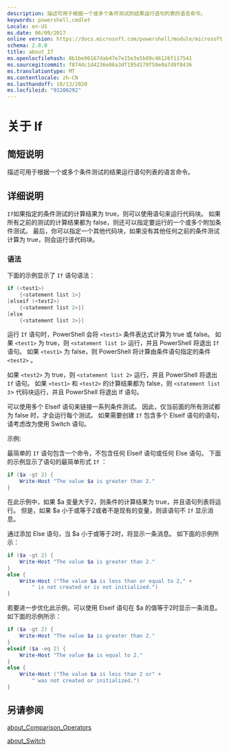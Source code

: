 ```yaml
---
description: 描述可用于根据一个或多个条件测试的结果运行语句列表的语言命令。
keywords: powershell,cmdlet
Locale: en-US
ms.date: 06/09/2017
online version: https://docs.microsoft.com/powershell/module/microsoft.powershell.core/about/about_if?view=powershell-5.1&WT.mc_id=ps-gethelp
schema: 2.0.0
title: about_If
ms.openlocfilehash: 8b1be96167dab47e7e15e3e5b89c46126f117541
ms.sourcegitcommit: f874dc1d4236e06a3df195d179f59e0a7d9f8436
ms.translationtype: MT
ms.contentlocale: zh-CN
ms.lasthandoff: 10/13/2020
ms.locfileid: "93200292"
---
```

# <a name="about-if"></a>关于 If

## <a name="short-description"></a>简短说明
描述可用于根据一个或多个条件测试的结果运行语句列表的语言命令。

## <a name="long-description"></a>详细说明
`If`如果指定的条件测试的计算结果为 true，则可以使用语句来运行代码块。 如果所有之前的测试的计算结果都为 false，则还可以指定要运行的一个或多个附加条件测试。 最后，你可以指定一个其他代码块，如果没有其他任何之前的条件测试计算为 true，则会运行该代码块。

### <a name="syntax"></a>语法

下面的示例显示了 `If` 语句语法：

```powershell
if (<test1>)
    {<statement list 1>}
[elseif (<test2>)
    {<statement list 2>}]
[else
    {<statement list 3>}]
```

运行 `If` 语句时，PowerShell 会将 `<test1>` 条件表达式计算为 true 或 false。 如果 `<test1>` 为 true，则 `<statement list 1>` 运行，并且 PowerShell 将退出 `If` 语句。 如果 `<test1>` 为 false，则 PowerShell 将计算由条件语句指定的条件 `<test2>` 。

如果 `<test2>` 为 true，则 `<statement list 2>` 运行，并且 PowerShell 将退出 `If` 语句。 如果 `<test1>` 和 `<test2>` 的计算结果都为 false，则 `<statement list 3`> 代码块运行，并且 PowerShell 将退出 If 语句。

可以使用多个 Elseif 语句来链接一系列条件测试。 因此，仅当前面的所有测试都为 false 时，才会运行每个测试。
如果需要创建 `If` 包含多个 Elseif 语句的语句，请考虑改为使用 Switch 语句。

示例:

最简单的 `If` 语句包含一个命令，不包含任何 Elseif 语句或任何 Else 语句。 下面的示例显示了语句的最简单形式 `If` ：

```powershell
if ($a -gt 2) {
    Write-Host "The value $a is greater than 2."
}
```

在此示例中，如果 $a 变量大于2，则条件的计算结果为 true，并且语句列表将运行。 但是，如果 $a 小于或等于2或者不是现有的变量，则该语句不 `If` 显示消息。

通过添加 Else 语句，当 $a 小于或等于2时，将显示一条消息。 如下面的示例所示：

```powershell
if ($a -gt 2) {
    Write-Host "The value $a is greater than 2."
}
else {
    Write-Host ("The value $a is less than or equal to 2," +
        " is not created or is not initialized.")
}
```

若要进一步优化此示例，可以使用 Elseif 语句在 $a 的值等于2时显示一条消息。 如下面的示例所示：

```powershell
if ($a -gt 2) {
    Write-Host "The value $a is greater than 2."
}
elseif ($a -eq 2) {
    Write-Host "The value $a is equal to 2."
}
else {
    Write-Host ("The value $a is less than 2 or" +
        " was not created or initialized.")
}
```

## <a name="see-also"></a>另请参阅

[about_Comparison_Operators](about_Comparison_Operators.md)

[about_Switch](about_Switch.md)

